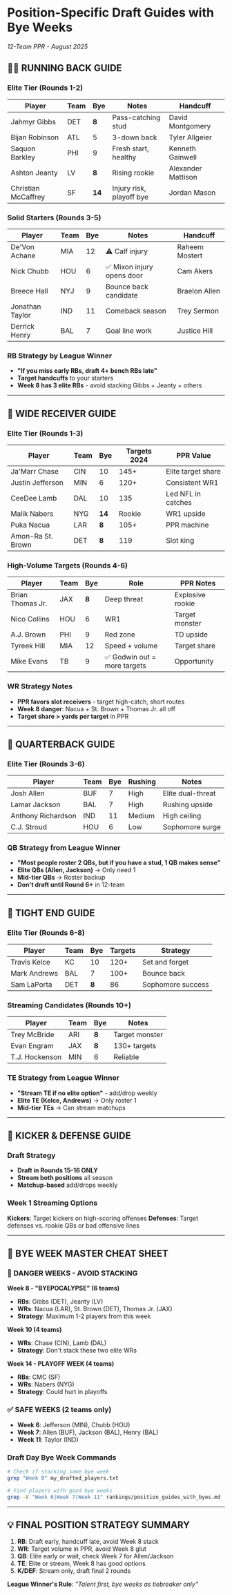# Position-Specific Draft Guides with Bye Weeks
*12-Team PPR - August 2025*

## 🏃‍♂️ RUNNING BACK GUIDE

### **Elite Tier (Rounds 1-2)**
| Player | Team | Bye | Notes | Handcuff |
|--------|------|-----|-------|----------|
| Jahmyr Gibbs | DET | **8** | Pass-catching stud | David Montgomery |
| Bijan Robinson | ATL | 5 | 3-down back | Tyler Allgeier |
| Saquon Barkley | PHI | 9 | Fresh start, healthy | Kenneth Gainwell |
| Ashton Jeanty | LV | **8** | Rising rookie | Alexander Mattison |
| Christian McCaffrey | SF | **14** | Injury risk, playoff bye | Jordan Mason |

### **Solid Starters (Rounds 3-5)**
| Player | Team | Bye | Notes | Handcuff |
|--------|------|-----|-------|----------|
| De'Von Achane | MIA | 12 | ⚠️ Calf injury | Raheem Mostert |
| Nick Chubb | HOU | 6 | ✅ Mixon injury opens door | Cam Akers |
| Breece Hall | NYJ | 9 | Bounce back candidate | Braelon Allen |
| Jonathan Taylor | IND | 11 | Comeback season | Trey Sermon |
| Derrick Henry | BAL | 7 | Goal line work | Justice Hill |

### **RB Strategy by League Winner**
- **"If you miss early RBs, draft 4+ bench RBs late"**
- **Target handcuffs** to your starters
- **Week 8 has 3 elite RBs** - avoid stacking Gibbs + Jeanty + others

---

## 🎯 WIDE RECEIVER GUIDE

### **Elite Tier (Rounds 1-3)**
| Player | Team | Bye | Targets 2024 | PPR Value |
|--------|------|-----|--------------|-----------|
| Ja'Marr Chase | CIN | 10 | 145+ | Elite target share |
| Justin Jefferson | MIN | 6 | 120+ | Consistent WR1 |
| CeeDee Lamb | DAL | 10 | 135 | Led NFL in catches |
| Malik Nabers | NYG | **14** | Rookie | WR1 upside |
| Puka Nacua | LAR | **8** | 105+ | PPR machine |
| Amon-Ra St. Brown | DET | **8** | 119 | Slot king |

### **High-Volume Targets (Rounds 4-6)**
| Player | Team | Bye | Role | PPR Notes |
|--------|------|-----|------|-----------|
| Brian Thomas Jr. | JAX | **8** | Deep threat | Explosive rookie |
| Nico Collins | HOU | 6 | WR1 | Target monster |
| A.J. Brown | PHI | 9 | Red zone | TD upside |
| Tyreek Hill | MIA | 12 | Speed + volume | Target share |
| Mike Evans | TB | 9 | ✅ Godwin out = more targets | Opportunity |

### **WR Strategy Notes**
- **PPR favors slot receivers** - target high-catch, short routes
- **Week 8 danger**: Nacua + St. Brown + Thomas Jr. all off
- **Target share > yards per target** in PPR

---

## 🏈 QUARTERBACK GUIDE

### **Elite Tier (Rounds 3-6)**
| Player | Team | Bye | Rushing | Notes |
|--------|------|-----|---------|--------|
| Josh Allen | BUF | 7 | High | Elite dual-threat |
| Lamar Jackson | BAL | 7 | High | Rushing upside |
| Anthony Richardson | IND | 11 | Medium | High ceiling |
| C.J. Stroud | HOU | 6 | Low | Sophomore surge |

### **QB Strategy from League Winner**
- **"Most people roster 2 QBs, but if you have a stud, 1 QB makes sense"**
- **Elite QBs (Allen, Jackson)** → Only need 1
- **Mid-tier QBs** → Roster backup
- **Don't draft until Round 6+** in 12-team

---

## 🎪 TIGHT END GUIDE

### **Elite Tier (Rounds 6-8)**
| Player | Team | Bye | Targets | Strategy |
|--------|------|-----|---------|----------|
| Travis Kelce | KC | 10 | 120+ | Set and forget |
| Mark Andrews | BAL | 7 | 100+ | Bounce back |
| Sam LaPorta | DET | **8** | 86 | Sophomore success |

### **Streaming Candidates (Rounds 10+)**
| Player | Team | Bye | Notes |
|--------|------|-----|--------|
| Trey McBride | ARI | **8** | Target monster |
| Evan Engram | JAX | **8** | 130+ targets |
| T.J. Hockenson | MIN | 6 | Reliable |

### **TE Strategy from League Winner**
- **"Stream TE if no elite option"** - add/drop weekly
- **Elite TE (Kelce, Andrews)** → Only roster 1
- **Mid-tier TEs** → Can stream matchups

---

## 🥾 KICKER & DEFENSE GUIDE

### **Draft Strategy**
- **Draft in Rounds 15-16 ONLY**
- **Stream both positions** all season
- **Matchup-based** add/drops weekly

### **Week 1 Streaming Options**
**Kickers**: Target kickers on high-scoring offenses
**Defenses**: Target defenses vs. rookie QBs or bad offensive lines

---

## 📅 BYE WEEK MASTER CHEAT SHEET

### **🚨 DANGER WEEKS - AVOID STACKING**

**Week 8 - "BYEPOCALYPSE" (6 teams)**
- **RBs**: Gibbs (DET), Jeanty (LV)  
- **WRs**: Nacua (LAR), St. Brown (DET), Thomas Jr. (JAX)
- **Strategy**: Maximum 1-2 players from this week

**Week 10 (4 teams)**
- **WRs**: Chase (CIN), Lamb (DAL)
- **Strategy**: Don't stack these two elite WRs

**Week 14 - PLAYOFF WEEK (4 teams)**
- **RBs**: CMC (SF)
- **WRs**: Nabers (NYG)  
- **Strategy**: Could hurt in playoffs

### **✅ SAFE WEEKS (2 teams only)**
- **Week 6**: Jefferson (MIN), Chubb (HOU)
- **Week 7**: Allen (BUF), Jackson (BAL), Henry (BAL)
- **Week 11**: Taylor (IND)

### **Draft Day Bye Week Commands**
```bash
# Check if stacking same bye week
grep "Week 8" my_drafted_players.txt

# Find players with good bye weeks
grep -E "Week 6|Week 7|Week 11" rankings/position_guides_with_byes.md
```

---

## 💡 FINAL POSITION STRATEGY SUMMARY

1. **RB**: Draft early, handcuff late, avoid Week 8 stack
2. **WR**: Target volume in PPR, avoid Week 8 glut  
3. **QB**: Elite early or wait, check Week 7 for Allen/Jackson
4. **TE**: Elite or stream, Week 8 has good options
5. **K/DEF**: Stream only, draft final 2 rounds

**League Winner's Rule**: *"Talent first, bye weeks as tiebreaker only"*